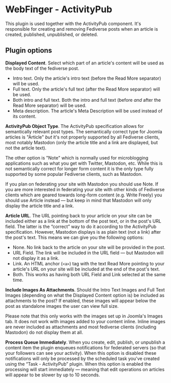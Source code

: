 # WebFinger - ActivityPub

This plugin is used together with the ActivityPub component. It's responsible for creating and removing Fediverse posts when an article is created, published, unpublished, or deleted.

## Plugin options

**Displayed Content**. Select which part of an article's content will be used as the body text of the fediverse post.

* Intro text. Only the article's intro text (before the Read More separator) will be used.
* Full text. Only the article's full text (after the Read More separator) will be used.
* Both intro and full text. Both the intro and full text (before _and_ after the Read More separator) will be used.
* Meta description. The article's Meta Description will be used instead of its content.

**ActivityPub Object Type**. The ActivityPub specification allows for semantically relevant post types. The semantically correct type for Joomla articles is "Article" _but_ it's not properly supported by all Fediverse clients, most notably Mastodon (only the article title and a link are displayed, but not the article text). 

The other option is "Note" which is normally used for microblogging applications such as what you get with Twitter, Mastodon, etc. While this is not semantically correct for longer form content it is the only type fully supported by some popular Fediverse clients, such as Mastodon.

If you plan on federating your site with Mastodon you should use Note. If you are more interested in federating your site with other kinds of Fediverse clients which are geared towards long-form content (e.g. Write Freely) you should use Article instead — but keep in mind that Mastodon will only display the article title and a link.

**Article URL**. The URL pointing back to your article on your site can be included either as a link at the bottom of the post text, or in the post's URL field. The latter is the “correct” way to do it according to the ActivityPub specification. However, Mastodon displays is as plain text (not a link) after the post's text. This means we can give you the following options:

* None. No link back to the article on your site will be provided in the post.
* URL Field. The link will be included in the URL field — but Mastodon will not display it as a link.
* Link. An HTML anchor (`<a>`) tag with the text Read More pointing to your article's URL on your site will be included at the end of the post's text.
* Both. This works as having both URL Field and Link selected at the same time.

**Include Images As Attachments**. Should the Intro Text Images and Full Text Images (depending on what the Displayed Content option is) be included as attachments to the post? If enabled, these images will appear below the post as standalone images the user can view full size.

Please note that this only works with the images set up in Joomla's Images tab. It does not work with images added to your content inline. Inline images are never included as attachments and most fediverse clients (including Mastodon) do not display them at all.

**Process Queue Immediately**. When you create, edit, publish, or unpublish a content item the plugin enqueues notifications for federated servers (so that your followers can see your activity). When this option is disabled these notifications will only be processed by the scheduled task you've created using the “Task - ActivityPub” plugin. When this option is enabled the processing will start immediately — meaning that edit operations on articles will appear to be slower by up to 10 seconds.